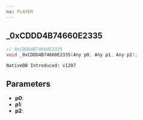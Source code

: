 ```yaml
---
ns: PLAYER
---
```

## _0xCDDD4B74660E2335

```c
// 0xCDDD4B74660E2335
void _0xCDDD4B74660E2335(Any p0, Any p1, Any p2);
```

```
NativeDB Introduced: v1207
```

## Parameters
* **p0**:
* **p1**:
* **p2**:
